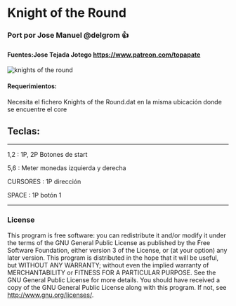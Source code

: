 # Knight of the Round

### Port por Jose Manuel @delgrom :+1: 
#### Fuentes:Jose Tejada Jotego https://www.patreon.com/topapate

![knights of the round](https://user-images.githubusercontent.com/31018768/93021968-642a5300-f5e6-11ea-9019-01721af2ef6b.jpg)

#### Requerimientos:

Necesita el fichero Knights of the Round.dat en la misma ubicación donde se encuentre el core

## Teclas:
--------------------------------------------------
1,2 :   1P, 2P Botones de start

5,6 :   Meter monedas izquierda y derecha

CURSORES : 1P dirección

SPACE    : 1P botón 1

---------------------------------------------------
### License


This program is free software: you can redistribute it and/or modify it under the terms of the GNU General Public License as published by the Free Software Foundation, either version 3 of the License, or (at your option) any later version.
This program is distributed in the hope that it will be useful, but WITHOUT ANY WARRANTY; without even the implied warranty of MERCHANTABILITY or FITNESS FOR A PARTICULAR PURPOSE. See the GNU General Public License for more details.
You should have received a copy of the GNU General Public License along with this program. If not, see http://www.gnu.org/licenses/.
